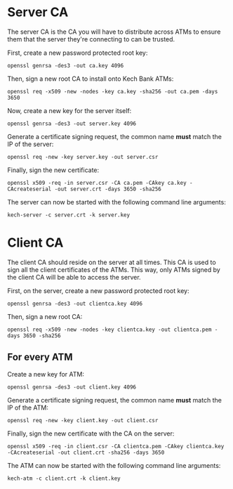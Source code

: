 # Server CA

The server CA is the CA you will have to distribute across ATMs to ensure them
that the server they're connecting to can be trusted.

First, create a new password protected root key:
```
openssl genrsa -des3 -out ca.key 4096
```

Then, sign a new root CA to install onto Kech Bank ATMs:
```
openssl req -x509 -new -nodes -key ca.key -sha256 -out ca.pem -days 3650
```

Now, create a new key for the server itself:
```
openssl genrsa -des3 -out server.key 4096
```

Generate a certificate signing request, the common name __must__ match the IP of
the server:
```
openssl req -new -key server.key -out server.csr
```

Finally, sign the new certificate:
```
openssl x509 -req -in server.csr -CA ca.pem -CAkey ca.key -CAcreateserial -out server.crt -days 3650 -sha256
```

The server can now be started with the following command line arguments:
```
kech-server -c server.crt -k server.key
```

# Client CA

The client CA should reside on the server at all times. This CA is used to sign
all the client certificates of the ATMs. This way, only ATMs signed by the
client CA will be able to access the server.

First, on the server, create a new password protected root key:
```
openssl genrsa -des3 -out clientca.key 4096
```

Then, sign a new root CA:
```
openssl req -x509 -new -nodes -key clientca.key -out clientca.pem -days 3650 -sha256
```

## For every ATM

Create a new key for ATM:
```
openssl genrsa -des3 -out client.key 4096
```

Generate a certificate signing request, the common name __must__ match the IP of
the ATM:
```
openssl req -new -key client.key -out client.csr
```

Finally, sign the new certificate with the CA on the server:
```
openssl x509 -req -in client.csr -CA clientca.pem -CAkey clientca.key -CAcreateserial -out client.crt -sha256 -days 3650
```

The ATM can now be started with the following command line arguments:
```
kech-atm -c client.crt -k client.key
```
